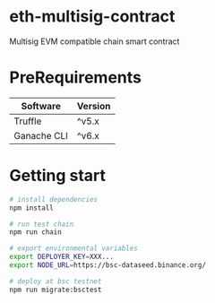 # eth-multisig-contract
Multisig EVM compatible chain smart contract

# PreRequirements
|  Software  |  Version  |
| ---- | ---- |
|  Truffle  |  ^v5.x  |
|  Ganache CLI  |  ^v6.x  |

# Getting start
```bash
# install dependencies
npm install

# run test chain
npm run chain

# export environmental variables
export DEPLOYER_KEY=XXX...
export NODE_URL=https://bsc-dataseed.binance.org/

# deploy at bsc testnet
npm run migrate:bsctest
```

